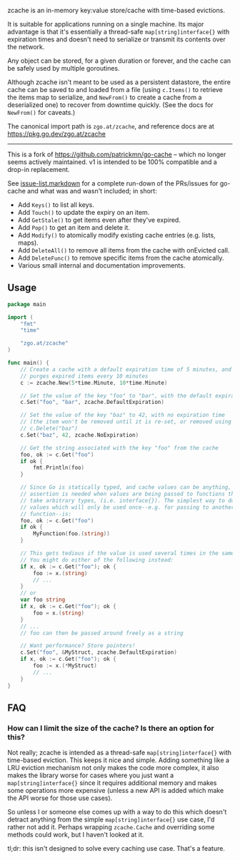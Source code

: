 zcache is an in-memory key:value store/cache with time-based evictions.

It is suitable for applications running on a single machine. Its major advantage
is that it's essentially a thread-safe `map[string]interface{}` with expiration
times and doesn't need to serialize or transmit its contents over the network.

Any object can be stored, for a given duration or forever, and the cache can be
safely used by multiple goroutines.

Although zcache isn't meant to be used as a persistent datastore, the entire
cache can be saved to and loaded from a file (using `c.Items()` to retrieve the
items map to serialize, and `NewFrom()` to create a cache from a deserialized
one) to recover from downtime quickly. (See the docs for `NewFrom()` for
caveats.)

The canonical import path is `zgo.at/zcache`, and reference docs are at
https://pkg.go.dev/zgo.at/zcache

---

This is a fork of https://github.com/patrickmn/go-cache – which no longer seems
actively maintained. v1 is intended to be 100% compatible and a drop-in
replacement.

See [issue-list.markdown](/issue-list.markdown) for a complete run-down of the
PRs/issues for go-cache and what was and wasn't included; in short:

- Add `Keys()` to list all keys.
- Add `Touch()` to update the expiry on an item.
- Add `GetStale()` to get items even after they've expired.
- Add `Pop()` to get an item and delete it.
- Add `Modify()` to atomically modify existing cache entries (e.g. lists, maps).
- Add `DeleteAll()` to remove all items from the cache with onEvicted call.
- Add `DeleteFunc()` to remove specific items from the cache atomically.
- Various small internal and documentation improvements.


Usage
-----

```go
package main

import (
    "fmt"
    "time"

    "zgo.at/zcache"
)

func main() {
    // Create a cache with a default expiration time of 5 minutes, and which
    // purges expired items every 10 minutes
    c := zcache.New(5*time.Minute, 10*time.Minute)

    // Set the value of the key "foo" to "bar", with the default expiration time
    c.Set("foo", "bar", zcache.DefaultExpiration)

    // Set the value of the key "baz" to 42, with no expiration time
    // (the item won't be removed until it is re-set, or removed using
    // c.Delete("baz")
    c.Set("baz", 42, zcache.NoExpiration)

    // Get the string associated with the key "foo" from the cache
    foo, ok := c.Get("foo")
    if ok {
        fmt.Println(foo)
    }

    // Since Go is statically typed, and cache values can be anything, type
    // assertion is needed when values are being passed to functions that don't
    // take arbitrary types, (i.e. interface{}). The simplest way to do this for
    // values which will only be used once--e.g. for passing to another
    // function--is:
    foo, ok := c.Get("foo")
    if ok {
        MyFunction(foo.(string))
    }

    // This gets tedious if the value is used several times in the same function.
    // You might do either of the following instead:
    if x, ok := c.Get("foo"); ok {
        foo := x.(string)
        // ...
    }
    // or
    var foo string
    if x, ok := c.Get("foo"); ok {
        foo = x.(string)
    }
    // ...
    // foo can then be passed around freely as a string

    // Want performance? Store pointers!
    c.Set("foo", &MyStruct, zcache.DefaultExpiration)
    if x, ok := c.Get("foo"); ok {
        foo := x.(*MyStruct)
        // ...
    }
}
```

FAQ
---

### How can I limit the size of the cache? Is there an option for this?

Not really; zcache is intended as a thread-safe `map[string]interface{}` with
time-based eviction. This keeps it nice and simple. Adding something like a LRU
eviction mechanism not only makes the code more complex, it also makes the
library worse for cases where you just want a `map[string]interface{}` since it
requires additional memory and makes some operations more expensive (unless a
new API is added which make the API worse for those use cases).

So unless I or someone else comes up with a way to do this which doesn't detract
anything from the simple `map[string]interface{}` use case, I'd rather not add
it. Perhaps wrapping `zcache.Cache` and overriding some methods could work, but
I haven't looked at it.

tl;dr: this isn't designed to solve every caching use case. That's a feature.
